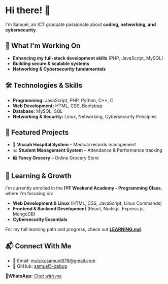 # Hi there! 👋  
I'm Samuel, an ICT graduate passionate about **coding, networking, and cybersecurity**.  

## 🚀 What I'm Working On  
- **Enhancing my full-stack development skills** (PHP, JavaScript, MySQL)  
- **Building secure & scalable systems**  
- **Networking & Cybersecurity fundamentals**  

## 🛠 Technologies & Skills  
- **Programming:** JavaScript, PHP, Python, C++, C  
- **Web Development:** HTML, CSS, Bootstrap  
- **Database:** MySQL, SQL  
- **Networking & Security:** Linux, Networking, Cybersecurity Principles  

## 📂 Featured Projects  
- 🏥 **Viccah Hospital System** – Medical records management  
- 📊 **Student Management System** – Attendance & Performance tracking  
- 🛍️ **Fancy Grocery** – Online Grocery Store  

## 📖 Learning & Growth  
I'm currently enrolled in the **IYF Weekend Academy - Programming Class**, where I'm focusing on:  
- **Web Development & Linux** (HTML, CSS, JavaScript, Linux Commands)  
- **Frontend & Backend Development** (React, Node.js, Express.js, MongoDB)  
- **Cybersecurity Essentials**  

For my full learning path and progress, check out **[LEARNING.md](./LEARNING.md)**.  

## 📬 Connect With Me  
- 📧 Email: mutukusamuel876@gmail.com  
- 🔗 GitHub: [samuel5-debug](https://github.com/samuel5-debug)
  
**📱WhatsApp:** *[Chat with me](https://wa.me/254769965286)*
